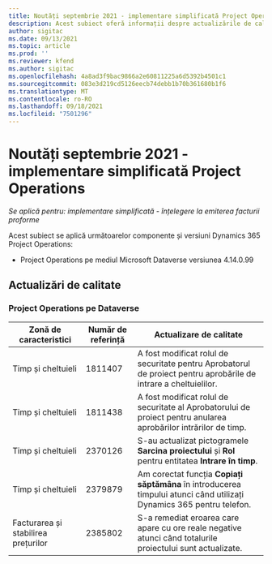 ```yaml
---
title: Noutăți septembrie 2021 - implementare simplificată Project Operations
description: Acest subiect oferă informații despre actualizările de calitate disponibile în lansarea din septembrie 2021 a implementării Project Operations simplificat.
author: sigitac
ms.date: 09/13/2021
ms.topic: article
ms.prod: ''
ms.reviewer: kfend
ms.author: sigitac
ms.openlocfilehash: 4a8ad3f9bac9866a2e60811225a6d5392b4501c1
ms.sourcegitcommit: 083e3d219cd5126eecb74debb1b70b361680b1f6
ms.translationtype: MT
ms.contentlocale: ro-RO
ms.lasthandoff: 09/18/2021
ms.locfileid: "7501296"
---
```

# <a name="whats-new-september-2021---project-operations-lite-deployment"></a>Noutăți septembrie 2021 - implementare simplificată Project Operations

_Se aplică pentru: implementare simplificată - înțelegere la emiterea facturii proforme_

Acest subiect se aplică următoarelor componente și versiuni Dynamics 365 Project Operations:

  - Project Operations pe mediul Microsoft Dataverse versiunea 4.14.0.99


## <a name="quality-updates"></a>Actualizări de calitate

### <a name="project-operations-on-dataverse"></a>Project Operations pe Dataverse


| **Zonă de caracteristici** | **Număr de referință** | **Actualizare de calitate** |
| --- | --- | --- |
| Timp și cheltuieli | 1811407 | A fost modificat rolul de securitate pentru Aprobatorul de proiect pentru aprobările de intrare a cheltuielilor. |
| Timp și cheltuieli | 1811438 | A fost modificat rolul de securitate al Aprobatorului de proiect pentru anularea aprobărilor intrărilor de timp. |
| Timp și cheltuieli | 2370126 | S-au actualizat pictogramele **Sarcina proiectului** și **Rol** pentru entitatea **Intrare în timp**. |
| Timp și cheltuieli | 2379879 | Am corectat funcția **Copiați săptămâna** în introducerea timpului atunci când utilizați Dynamics 365 pentru telefon. |
| Facturarea și stabilirea prețurilor | 2385802 | S-a remediat eroarea care apare cu ore reale negative atunci când totalurile proiectului sunt actualizate.|
